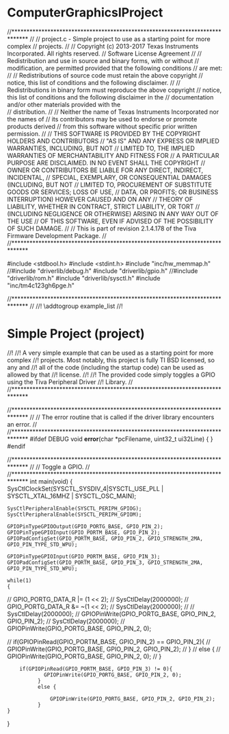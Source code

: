 # ComputerGraphicsIProject


//*****************************************************************************
//
// project.c - Simple project to use as a starting point for more complex
//             projects.
//
// Copyright (c) 2013-2017 Texas Instruments Incorporated.  All rights reserved.
// Software License Agreement
// 
//   Redistribution and use in source and binary forms, with or without
//   modification, are permitted provided that the following conditions
//   are met:
// 
//   Redistributions of source code must retain the above copyright
//   notice, this list of conditions and the following disclaimer.
// 
//   Redistributions in binary form must reproduce the above copyright
//   notice, this list of conditions and the following disclaimer in the
//   documentation and/or other materials provided with the  
//   distribution.
// 
//   Neither the name of Texas Instruments Incorporated nor the names of
//   its contributors may be used to endorse or promote products derived
//   from this software without specific prior written permission.
// 
// THIS SOFTWARE IS PROVIDED BY THE COPYRIGHT HOLDERS AND CONTRIBUTORS
// "AS IS" AND ANY EXPRESS OR IMPLIED WARRANTIES, INCLUDING, BUT NOT
// LIMITED TO, THE IMPLIED WARRANTIES OF MERCHANTABILITY AND FITNESS FOR
// A PARTICULAR PURPOSE ARE DISCLAIMED. IN NO EVENT SHALL THE COPYRIGHT
// OWNER OR CONTRIBUTORS BE LIABLE FOR ANY DIRECT, INDIRECT, INCIDENTAL,
// SPECIAL, EXEMPLARY, OR CONSEQUENTIAL DAMAGES (INCLUDING, BUT NOT
// LIMITED TO, PROCUREMENT OF SUBSTITUTE GOODS OR SERVICES; LOSS OF USE,
// DATA, OR PROFITS; OR BUSINESS INTERRUPTION) HOWEVER CAUSED AND ON ANY
// THEORY OF LIABILITY, WHETHER IN CONTRACT, STRICT LIABILITY, OR TORT
// (INCLUDING NEGLIGENCE OR OTHERWISE) ARISING IN ANY WAY OUT OF THE USE
// OF THIS SOFTWARE, EVEN IF ADVISED OF THE POSSIBILITY OF SUCH DAMAGE.
// 
// This is part of revision 2.1.4.178 of the Tiva Firmware Development Package.
//
//*****************************************************************************

#include <stdbool.h>
#include <stdint.h>
#include "inc/hw_memmap.h"
//#include "driverlib/debug.h"
#include "driverlib/gpio.h"
//#include "driverlib/rom.h"
#include "driverlib/sysctl.h"
#include "inc/tm4c123gh6pge.h"

//*****************************************************************************
//
//! \addtogroup example_list
//! <h1>Simple Project (project)</h1>
//!
//! A very simple example that can be used as a starting point for more complex
//! projects.  Most notably, this project is fully TI BSD licensed, so any and
//! all of the code (including the startup code) can be used as allowed by that
//! license.
//!
//! The provided code simply toggles a GPIO using the Tiva Peripheral Driver
//! Library.
//
//*****************************************************************************

//*****************************************************************************
//
// The error routine that is called if the driver library encounters an error.
//
//*****************************************************************************
#ifdef DEBUG
void
__error__(char *pcFilename, uint32_t ui32Line)
{
}
#endif

//*****************************************************************************
//
// Toggle a GPIO.
//
//*****************************************************************************
int
main(void)
{
    SysCtlClockSet(SYSCTL_SYSDIV_4|SYSCTL_USE_PLL | SYSCTL_XTAL_16MHZ | SYSCTL_OSC_MAIN);

    SysCtlPeripheralEnable(SYSCTL_PERIPH_GPIOG);
    SysCtlPeripheralEnable(SYSCTL_PERIPH_GPIOM);

    GPIOPinTypeGPIOOutput(GPIO_PORTG_BASE, GPIO_PIN_2);
    GPIOPinTypeGPIOInput(GPIO_PORTM_BASE, GPIO_PIN_2);
    GPIOPadConfigSet(GPIO_PORTM_BASE, GPIO_PIN_2, GPIO_STRENGTH_2MA, GPIO_PIN_TYPE_STD_WPU);

    GPIOPinTypeGPIOInput(GPIO_PORTM_BASE, GPIO_PIN_3);
    GPIOPadConfigSet(GPIO_PORTM_BASE, GPIO_PIN_3, GPIO_STRENGTH_2MA, GPIO_PIN_TYPE_STD_WPU);

    while(1)
    {
//        GPIO_PORTG_DATA_R |= (1 << 2);
//        SysCtlDelay(2000000);
//        GPIO_PORTG_DATA_R &= ~(1 << 2);
//        SysCtlDelay(2000000);
//
//        SysCtlDelay(2000000);
//        GPIOPinWrite(GPIO_PORTG_BASE, GPIO_PIN_2, GPIO_PIN_2);
//        SysCtlDelay(2000000);
//        GPIOPinWrite(GPIO_PORTG_BASE, GPIO_PIN_2, 0);

//        if(GPIOPinRead(GPIO_PORTM_BASE, GPIO_PIN_2) == GPIO_PIN_2){
//            GPIOPinWrite(GPIO_PORTG_BASE, GPIO_PIN_2, GPIO_PIN_2);
//        }
//        else {
//            GPIOPinWrite(GPIO_PORTG_BASE, GPIO_PIN_2, 0);
//        }

        if(GPIOPinRead(GPIO_PORTM_BASE, GPIO_PIN_3) != 0){
                GPIOPinWrite(GPIO_PORTG_BASE, GPIO_PIN_2, 0);
              }
              else {

                  GPIOPinWrite(GPIO_PORTG_BASE, GPIO_PIN_2, GPIO_PIN_2);
              }
    }
}
